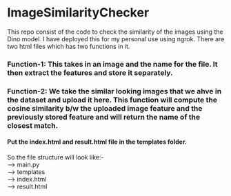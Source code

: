 # ImageSimilarityChecker
This repo consist of the code to check the similarity of the images using the Dino model. I have deployed this for my personal use using ngrok. There are two html files which has two functions in it. 
### Function-1: This takes in an image and the name for the file. It then extract the features and store it separately. 
### Function-2: We take the similar looking images that we ahve in the dataset and upload it here. This function will compute the cosine similarity b/w the uploaded image feature and the previously stored feature and will return the name of the closest match.

#### Put the index.html and result.html file in the templates folder.   
So the file structure will look like:-  
--> main.py  
--> templates  
    --> index.html  
    --> result.html  
